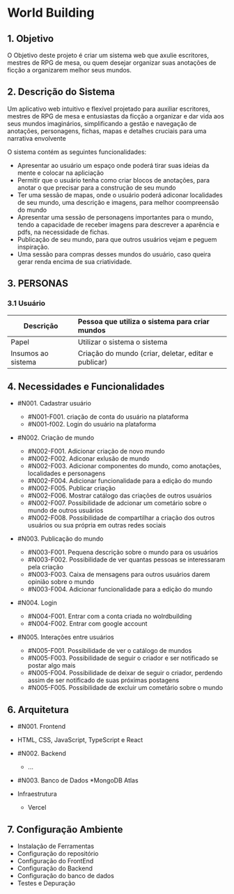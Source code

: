 # World Building

## **1. Objetivo**

O Objetivo deste projeto é criar um sistema web que axulie escritores, mestres de RPG de mesa, ou quem desejar organizar suas anotações de ficção a organizarem melhor seus mundos.

## **2. Descrição do Sistema**

Um aplicativo web intuitivo e flexível projetado para auxiliar escritores, mestres de RPG de mesa e entusiastas da ficção a organizar e dar vida aos seus mundos imaginários, simplificando a gestão e navegação de anotações, personagens, fichas, mapas e detalhes cruciais para uma narrativa envolvente

O sistema contém as seguintes funcionalidades:

- Apresentar ao usuário um espaço onde poderá tirar suas ideias da mente e colocar na apliciação
- Permitir que o usuário tenha como criar blocos de anotações, para anotar o que precisar para a construção de seu mundo
- Ter uma sessão de mapas, onde o usuário poderá adiconar localidades de seu mundo, uma descrição e imagens, para melhor coompreensão do mundo
- Apresentar uma sessão de personagens importantes para o mundo, tendo a capacidade de receber imagens para descrever a aparência e pdfs, na necessidade de fichas.
- Publicação de seu mundo, para que outros usuários vejam e peguem inspiração.
- Uma sessão para compras desses mundos do usuário, caso queira gerar renda encima de sua criatividade.

## **3. PERSONAS**

### 3.1 Usuário

| **Descrição** | Pessoa que utiliza o sistema para criar mundos                      |
| --------------------- | :-------------------------------------------------------------------------- |
| Papel                 | Utilizar o sistema o sistema                                                          |
| Insumos ao sistema    | Criação do mundo (criar, deletar, editar e publicar) |


## **4. Necessidades e Funcionalidades**

* #N001. Cadastrar usuário
  * #N001-F001. criação de conta do usuário na plataforma
  * #N001-f002. Login do usuário na plataforma
* #N002. Criação de mundo
  * #N002-F001. Adicionar criação de novo mundo
  * #N002-F002. Adiconar exlusão de mundo
  * #N002-F003. Adicionar componentes do mundo, como anotações, localidades e personagens
  * #N002-F004. Adicionar funcionalidade para a edição do mundo
  * #N002-F005. Publicar criação
  * #N002-F006. Mostrar catálogo das criações de outros usuários
  * #N002-F007. Possibilidade de adcionar um cometário sobre o mundo de outros usuários
  * #N002-F008. Possibilidade de compartilhar a criação dos outros usuários ou sua própria em outras redes sociais

* #N003. Publicação do mundo
  * #N003-F001. Pequena descrição sobre o mundo para os usuários
  * #N003-F002. Possibilidade de ver quantas pessoas se interessaram pela criação
  * #N003-F003. Caixa de mensagens para outros usuários darem opinião sobre o mundo
  * #N003-F004. Adicionar funcionalidade para a edição do mundo

 
* #N004. Login
  * #N004-F001. Entrar com a conta criada no wolrdbuilding
  * #N004-F002. Entrar com google account

* #N005. Interações entre usuários
  * #N005-F001. Possibilidade de ver o catálogo de mundos
  * #N005-F003. Possibilidade de seguir o criador e ser notificado se postar algo mais
  * #N005-F004. Possibilidade de deixar de seguir o criador, perdendo assim de ser notificado de suas próximas postagens
  * #N005-F005. Possibilidade de excluir um cometário sobre o mundo
  
## **6. Arquitetura**
 * #N001. Frontend
  * HTML, CSS, JavaScript, TypeScript e React

  * #N002. Backend
    * ...
  
  * #N003. Banco de Dados
    *MongoDB Atlas
    
  * Infraestrutura
    * Vercel

## 7. Configuração Ambiente
  * Instalação de Ferramentas
  * Configuração do repositório
  * Configuração do FrontEnd
  * Configuração do Backend
  * Configuração do banco de dados
  * Testes e Depuração